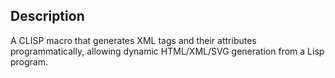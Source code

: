 ## Description
A CLISP macro that generates XML tags and their attributes programmatically, allowing dynamic HTML/XML/SVG generation from a Lisp program.
